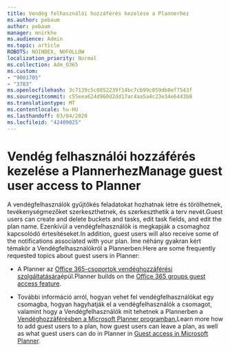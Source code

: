 ```yaml
---
title: Vendég felhasználói hozzáférés kezelése a Plannerhez
ms.author: pebaum
author: pebaum
manager: mnirkhe
ms.audience: Admin
ms.topic: article
ROBOTS: NOINDEX, NOFOLLOW
localization_priority: Normal
ms.collection: Adm_O365
ms.custom:
- "9001705"
- "3783"
ms.openlocfilehash: 3c7139c5c0852239f14bc7cb99c059db0ef7543f
ms.sourcegitcommit: c55eea624d960d2dd17ac4aa5a4c23e34e6443b8
ms.translationtype: MT
ms.contentlocale: hu-HU
ms.lasthandoff: 03/04/2020
ms.locfileid: "42409025"
---
```

# <a name="manage-guest-user-access-to-planner"></a><span data-ttu-id="e42d5-102">Vendég felhasználói hozzáférés kezelése a Plannerhez</span><span class="sxs-lookup"><span data-stu-id="e42d5-102">Manage guest user access to Planner</span></span>

<span data-ttu-id="e42d5-103">A vendégfelhasználók gyűjtőkés feladatokat hozhatnak létre és törölhetnek, tevékenységmezőket szerkeszthetnek, és szerkeszthetik a terv nevét.</span><span class="sxs-lookup"><span data-stu-id="e42d5-103">Guest users can create and delete buckets and tasks, edit task fields, and edit the plan name.</span></span> <span data-ttu-id="e42d5-104">Ezenkívül a vendégfelhasználók is megkapják a csomaghoz kapcsolódó értesítéseket.</span><span class="sxs-lookup"><span data-stu-id="e42d5-104">In addition, guest users will also receive some of the notifications associated with your plan.</span></span> <span data-ttu-id="e42d5-105">Íme néhány gyakran kért témakör a Vendégfelhasználókról a Plannerben:</span><span class="sxs-lookup"><span data-stu-id="e42d5-105">Here are some frequently requested topics about guest users in Planner:</span></span>

- <span data-ttu-id="e42d5-106">A Planner az [Office 365-csoportok vendéghozzáférési szolgáltatására](https://support.office.com/article/Adding-guests-to-Office-365-Groups-bfc7a840-868f-4fd6-a390-f347bf51aff6)épül.</span><span class="sxs-lookup"><span data-stu-id="e42d5-106">Planner builds on the [Office 365 groups guest access feature](https://support.office.com/article/Adding-guests-to-Office-365-Groups-bfc7a840-868f-4fd6-a390-f347bf51aff6).</span></span> 

- <span data-ttu-id="e42d5-107">További információ arról, hogyan vehet fel vendégfelhasználókat egy csomagba, hogyan hagyhatják el a vendégfelhasználók a csomagot, valamint hogy a Vendégfelhasználók mit tehetnek a Plannerben a [Vendéghozzáférésben a Microsoft Planner programban.](https://support.office.com/article/Guest-access-in-Microsoft-Planner-cc5d7f96-dced-4da4-ab62-08c72d9759c6)</span><span class="sxs-lookup"><span data-stu-id="e42d5-107">Learn more how to add guest users to a plan, how guest users can leave a plan, as well as what guest users can do in Planner in [Guest access in Microsoft Planner](https://support.office.com/article/Guest-access-in-Microsoft-Planner-cc5d7f96-dced-4da4-ab62-08c72d9759c6).</span></span>
